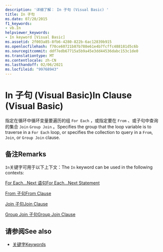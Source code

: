 ```yaml
---
description: '详细了解： In 子句 (Visual Basic) '
title: In 子句
ms.date: 07/20/2015
f1_keywords:
- vb.In
helpviewer_keywords:
- In keyword [Visual Basic]
ms.assetid: 2f003a85-8fb6-4280-822b-6ac12839b915
ms.openlocfilehash: f70ce60721b87b788e61e4b7fcffc488181d5c6b
ms.sourcegitcommit: ddf7edb67715a5b9a45e3dd44536dabc153c1de0
ms.translationtype: MT
ms.contentlocale: zh-CN
ms.lasthandoff: 02/06/2021
ms.locfileid: "99768943"
---
```

# <a name="in-clause-visual-basic"></a><span data-ttu-id="19be8-103">In 子句 (Visual Basic)</span><span class="sxs-lookup"><span data-stu-id="19be8-103">In Clause (Visual Basic)</span></span>

<span data-ttu-id="19be8-104">指定在循环中循环变量要遍历的组 `For Each` ，或指定要在 `From` 、或子句中查询的集合 `Join` `Group Join` 。</span><span class="sxs-lookup"><span data-stu-id="19be8-104">Specifies the group that the loop variable is to traverse in a `For Each` loop, or specifies the collection to query in a `From`, `Join`, or `Group Join` clause.</span></span>  
  
## <a name="remarks"></a><span data-ttu-id="19be8-105">备注</span><span class="sxs-lookup"><span data-stu-id="19be8-105">Remarks</span></span>  

 <span data-ttu-id="19be8-106">`In`关键字可用于以下上下文：</span><span class="sxs-lookup"><span data-stu-id="19be8-106">The `In` keyword can be used in the following contexts:</span></span>  
  
 [<span data-ttu-id="19be8-107">For Each...Next 语句</span><span class="sxs-lookup"><span data-stu-id="19be8-107">For Each...Next Statement</span></span>](for-each-next-statement.md)  
  
 [<span data-ttu-id="19be8-108">From 子句</span><span class="sxs-lookup"><span data-stu-id="19be8-108">From Clause</span></span>](../queries/from-clause.md)  
  
 [<span data-ttu-id="19be8-109">Join 子句</span><span class="sxs-lookup"><span data-stu-id="19be8-109">Join Clause</span></span>](../queries/join-clause.md)  
  
 [<span data-ttu-id="19be8-110">Group Join 子句</span><span class="sxs-lookup"><span data-stu-id="19be8-110">Group Join Clause</span></span>](../queries/group-join-clause.md)  
  
## <a name="see-also"></a><span data-ttu-id="19be8-111">请参阅</span><span class="sxs-lookup"><span data-stu-id="19be8-111">See also</span></span>

- [<span data-ttu-id="19be8-112">关键字</span><span class="sxs-lookup"><span data-stu-id="19be8-112">Keywords</span></span>](../keywords/index.md)
